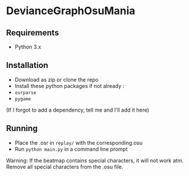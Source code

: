 # DevianceGraphOsuMania

## Requirements

- Python 3.x

## Installation

- Download as zip or clone the repo
- Install these python packages if not already :
- `osrparse`
- `pygame`

(If I forgot to add a dependency, tell me and I'll add it here)

## Running

- Place the .osr in `replay/` with the corresponding.osu
- Run `python main.py` in a command line prompt

Warning: If the beatmap contains special characters, it will not work atm. Remove all special characters from the .osu file.